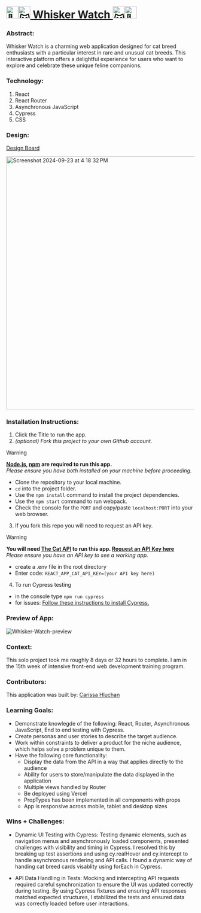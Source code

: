 # <picture><source srcset="https://fonts.gstatic.com/s/e/notoemoji/latest/1f43e/512.webp" type="image/webp"><img src="https://fonts.gstatic.com/s/e/notoemoji/latest/1f43e/512.gif" alt="🐾" width="32" height="32"></picture><picture><source srcset="https://fonts.gstatic.com/s/e/notoemoji/latest/1f63a/512.webp" type="image/webp"><img src="https://fonts.gstatic.com/s/e/notoemoji/latest/1f63a/512.gif" alt="😺" width="32" height="32"></picture>[ Whisker Watch ](https://whisker-watch.vercel.app/)<picture><source srcset="https://fonts.gstatic.com/s/e/notoemoji/latest/1f63a/512.webp" type="image/webp"><img src="https://fonts.gstatic.com/s/e/notoemoji/latest/1f63a/512.gif" alt="😺" width="32" height="32"></picture><picture><source srcset="https://fonts.gstatic.com/s/e/notoemoji/latest/1f43e/512.webp" type="image/webp"><img src="https://fonts.gstatic.com/s/e/notoemoji/latest/1f43e/512.gif" alt="🐾" width="32" height="32"></picture>

### Abstract:
[//]: <> (Briefly describe what you built and its features. What problem is the app solving? How does this application solve that problem?)
Whisker Watch is a charming web application designed for cat breed enthusiasts with a particular interest in rare and unusual cat breeds. This interactive platform offers a delightful experience for users who want to explore and celebrate these unique feline companions.

### Technology:
[//]: <> (Add technology you used for this project.) 
1. React
2. React Router
3. Asynchronous JavaScript
4. Cypress
5. CSS

### Design:
[Design Board](https://miro.com/app/board/uXjVLf8mZcs=/)

<img width="676" alt="Screenshot 2024-09-23 at 4 18 32 PM" src="https://github.com/user-attachments/assets/efaec161-a9fc-476d-8319-c78059e14c96">

### Installation Instructions:
[//]: <> (What steps does a person have to take to get your app cloned down and running?)
1. Click the Title to run the app.
2. _(optional) Fork this project to your own Github account._
> [!WARNING]
> **[Node.js](https://nodejs.org/en), [npm](https://www.npmjs.com/) are required to run this app.**<br>
> _Please ensure you have both installed on your machine before proceeding._
  - Clone the repository to your local machine.
  - `cd` into the project folder.
  - Use the `npm install` command to install the project dependencies.
  - Use the `npm start` command to run webpack.
  - Check the console for the `PORT` and copy/paste `localhost:PORT` into your web browser.
3. If you fork this repo you will need to request an API key.
> [!WARNING]
> **You will need [The Cat API](https://thecatapi.com/) to run this app. [Request an API Key here](https://thecatapi.com/#pricing)**<br>
> _Please ensure you have an API key to see a working app._
  - create a .env file in the root directory
  - Enter code: `REACT_APP_CAT_API_KEY=(your API key here)`
4. To run Cypress testing
- in the console type `npm run cypress`
- for issues: [Follow these instructions to install Cypress.](https://on.cypress.io/guides/installing-and-running#section-installing)

### Preview of App:
[//]: <> (Provide ONE gif or screenshot of your application - choose the "coolest" piece of functionality to show off.)
![Whisker-Watch-preview](https://github.com/user-attachments/assets/02289c9c-0d35-4857-b028-379489e83164)

### Context:
[//]: <> (Give some context for the project here. How long did you have to work on it? How far into the Turing program are you?)
This solo project took me roughly 8 days or 32 hours to complete. I am in the 15th week of intensive front-end web development training program.

### Contributors:
[//]: <> (Who worked on this application? Link to their GitHubs.)
This application was built by: [Carissa Hluchan](https://github.com/CarissaHluchan)

### Learning Goals:
[//]: <> (What were the learning goals of this project? What tech did you work with?)
- Demonstrate knowlegde of the following: React, Router, Asynchronous JavaScript, End to end testing with Cypress.
- Create personas and user stories to describe the target audience.
- Work within constraints to deliver a product for the niche audience, which helps solve a problem unique to them.
- Have the following core functionality:
  - Display the data from the API in a way that applies directly to the audience
  - Ability for users to store/manipulate the data displayed in the application
  - Multiple views handled by Router
  - Be deployed using Vercel
  - PropTypes has been implemented in all components with props
  - App is responsive across mobile, tablet and desktop sizes


### Wins + Challenges:
[//]: <> (What are 2-3 wins you have from this project? What were some challenges you faced - and how did you get over them?)
- Dynamic UI Testing with Cypress: Testing dynamic elements, such as navigation menus and asynchronously loaded components, presented challenges with visibility and timing in Cypress. I resolved this by breaking up test assertions and using cy.realHover and cy.intercept to handle asynchronous rendering and API calls. I found a dynamic way of handing cat breed cards visablity using forEach in Cypress.

- API Data Handling in Tests: Mocking and intercepting API requests required careful synchronization to ensure the UI was updated correctly during testing. By using Cypress fixtures and ensuring API responses matched expected structures, I stabilized the tests and ensured data was correctly loaded before user interactions.


